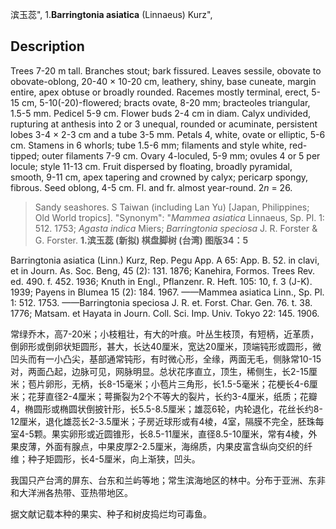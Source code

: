滨玉蕊",
1.**Barringtonia asiatica** (Linnaeus) Kurz",

## Description
Trees 7-20 m tall. Branches stout; bark fissured. Leaves sessile, obovate to obovate-oblong, 20-40 × 10-20 cm, leathery, shiny, base cuneate, margin entire, apex obtuse or broadly rounded. Racemes mostly terminal, erect, 5-15 cm, 5-10(-20)-flowered; bracts ovate, 8-20 mm; bracteoles triangular, 1.5-5 mm. Pedicel 5-9 cm. Flower buds 2-4 cm in diam. Calyx undivided, rupturing at anthesis into 2 or 3 unequal, rounded or acuminate, persistent lobes 3-4 × 2-3 cm and a tube 3-5 mm. Petals 4, white, ovate or elliptic, 5-6 cm. Stamens in 6 whorls; tube 1.5-6 mm; filaments and style white, red-tipped; outer filaments 7-9 cm. Ovary 4-loculed, 5-9 mm; ovules 4 or 5 per locule; style 11-13 cm. Fruit dispersed by floating, broadly pyramidal, smooth, 9-11 cm, apex tapering and crowned by calyx; pericarp spongy, fibrous. Seed oblong, 4-5 cm. Fl. and fr. almost year-round. 2*n* = 26.

> Sandy seashores. S Taiwan (including Lan Yu) [Japan, Philippines; Old World tropics].
  "Synonym": "*Mammea asiatica* Linnaeus, Sp. Pl. 1: 512. 1753; *Agasta indica* Miers; *Barringtonia speciosa* J. R. Forster &amp; G. Forster.
**1.滨玉蕊 (新拟) 棋盘脚树 (台湾) 图版34：5**

Barringtonia asiatica (Linn.) Kurz, Rep. Pegu App. A 65: App. B. 52. in clavi, et in Journ. As. Soc. Beng, 45 (2): 131. 1876; Kanehira, Formos. Trees Rev. ed. 490. f. 452. 1936; Knuth in Engl., Pflanzenr. R. Heft. 105: 10, f. 3 (J-K). 1939; Payens in Blumea 15 (2): 184. 1967. ——Mammea asiatica Linn., Sp. Pl. 1: 512. 1753. ——Barringtonia speciosa J. R. et. Forst. Char. Gen. 76. t. 38. 1776; Matsam. et Hayata in Journ. Coll. Sci. Imp. Univ. Tokyo 22: 145. 1906.

常绿乔木，高7-20米；小枝粗壮，有大的叶痕。叶丛生枝顶，有短柄，近革质，倒卵形或倒卵状矩圆形，甚大，长达40厘米，宽达20厘米，顶端钝形或圆形，微凹头而有一小凸尖，基部通常钝形，有时微心形，全缘，两面无毛，侧脉常10-15对，两面凸起，边脉可见，网脉明显。总状花序直立，顶生，稀侧生，长2-15厘米；苞片卵形，无柄，长8-15毫米；小苞片三角形，长1.5-5毫米；花梗长4-6厘米；花芽直径2-4厘米；萼撕裂为2个不等大的裂片，长约3-4厘米，纸质；花瓣4，椭圆形或椭圆状倒披针形，长5.5-8.5厘米；雄蕊6轮，内轮退化，花丝长约8-12厘米，退化雄蕊长2-3.5厘米；子房近球形或有4棱，4室，隔膜不完全，胚珠每室4-5颗。果实卵形或近圆锥形，长8.5-11厘米，直径8.5-10厘米，常有4棱，外果皮薄，外面有腺点，中果皮厚2-2.5厘米，海绵质，内果皮富含纵向交织的纤维；种子矩圆形，长4-5厘米，向上渐狭，凹头。

我国只产台湾的屏东、台东和兰屿等地；常生滨海地区的林中。分布于亚洲、东非和大洋洲各热带、亚热带地区。

据文献记载本种的果实、种子和树皮捣烂均可毒鱼。
